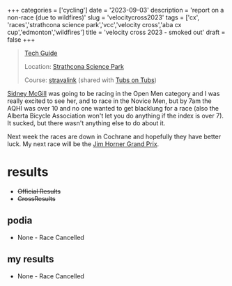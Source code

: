 +++
categories = ['cycling']
date = '2023-09-03'
description = 'report on a non-race (due to wildfires)'
slug = 'velocitycross2023'
tags = ['cx', 'races','strathcona science park','vcc','velocity cross','aba cx cup','edmonton','wildfires']
title = 'velocity cross 2023 - smoked out'
draft = false
+++

> [Tech Guide](https://www.albertabicycle.ab.ca/uploads/files/Velocity-CX-Tech-Guide-2023_v3.pdf)
>
> Location: [Strathcona Science Park](../../bike/strathconasciencepark/)
>
> Course: [stravalink](https://www.strava.com/segments/35335653) (shared with [Tubs on Tubs](../tubsontubs2023/))

[Sidney McGill](https://cyclocross24.com/rider/sidney-mcgill-/) was going to be racing in the Open Men category and I was really excited to see her, and to race in the Novice Men, but by 7am the AQHI was over 10 and no one wanted to get blacklung for a race (also the Alberta Bicycle Association won't let you do anything if the index is over 7). It sucked, but there wasn't anything else to do about it.

Next week the races are down in Cochrane and hopefully they have better luck. My next race will be the [Jim Horner Grand Prix](../jimhornergrandprix2023/).

# results

* ~~Official Results~~
* ~~CrossResults~~

## podia

* None - Race Cancelled

## my results

* None - Race Cancelled